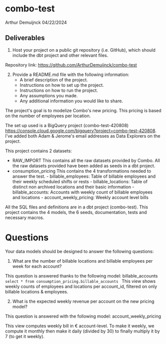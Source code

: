 # combo-test

Arthur Demuijnck
04/22/2024

## Deliverables
1. Host your project on a public git repository (i.e. GitHub), which should include the dbt project and other relevant files.

Repository link: https://github.com/ArthurDemuijnck/combo-test

2. Provide a README.md file with the following information:
    - A brief description of the project.
    - Instructions on how to set up the project.
    - Instructions on how to run the project.
    - Any assumptions you made.
    - Any additional information you would like to share.

The project's goal is to modelize Combo's new pricing. 
This pricing is based on the number of employees per location.


The set up used is a BigQuery project (combo-test-420808) 
https://console.cloud.google.com/bigquery?project=combo-test-420808.
I've added both Adam & Jerome's email addresses as Data Explorers on the project.

This project contains 2 datasets:
- RAW_IMPORT
    This contains all the raw datasets provided by Combo. All the raw datasets provided have been added as seeds in a dbt project.
- consumption_pricing
    This contains the 4 transformations needed to answer the test.
        - billable_employees: Table of billable employees and their weekly scheduled shifts or rests
        - billable_locations: Table of distinct non archived locations and their basic information
        - billable_accounts: Accounts with weekly count of billable employees and locations
        - account_weekly_pricing: Weekly account level bills

All the SQL files and definitions are in a dbt project (combo-test). 
This project contains the 4 models, the 6 seeds, documentation, tests and necessary macros.


# Questions
Your data models should be designed to answer the following questions:
1. What are the number of billable locations and billable employees per week for each account?

This question is answered thanks to the following model: billable_accounts
`select * from consumption_pricing.billable_accounts
`
This view shows weekly counts of employees and locations per account_id, filtered on only billable locations & employees.

2. What is the expected weekly revenue per account on the new pricing model?

This question is answered with the following model: account_weekly_pricing

This view computes weekly bill in € account-level.
To make it weekly, we compute it monthly then make it daily (divided by 30) to finally multiply it by 7 (to get it weekly).
